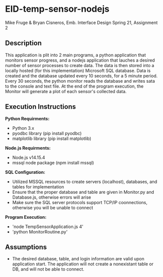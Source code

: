 # EID-temp-sensor-nodejs
Mike Fruge &amp; Bryan Cisneros, Emb. Interface Design Spring 21, Assignment 2

## Description

This application is plit into 2 main programs, a python application that monitors sensor progress, and a nodejs application that lauches a desired number of sensor processes to create data.
The data is then stored into a locally hosted (for this implementation) Microsoft SQL database. Data is created and the database updated every 10 seconds, for a 5 minute period. Every 30 seconds, the python monitor reads the database and writes sata to the console and text file. 
At the end of the program execution, the Monitor will generate a plot of each sensor's collected data.

## Execution Instructions

**Python Requirments:**
- Python 3.x
- pyodbc library (pip install pyodbc)
- matplotlib library (pip install matplotlib)

**Node.js Requirments:**
- Node.js v14.15.4
- mssql node package (npm install mssql)

**SQL Configuration:**
- Utilized MSSQL resources to create servers (localhost), databases, and tables for implementation
- Ensure that the proper database and table are given in Monitor.py and Database.js, otherwise errors will arise
- Make sure the SQL server protocols support TCP/IP coonnections, otherwise you will be unable to connect

**Program Execution:**
- 'node TempSensorApplication.js 4'
- 'python MonitorRoutine.py'


## Assumptions

- The desired database, table, and login information are valid upon application start. The application will not create a nonexistant table or DB, and will not be able to connect. 

